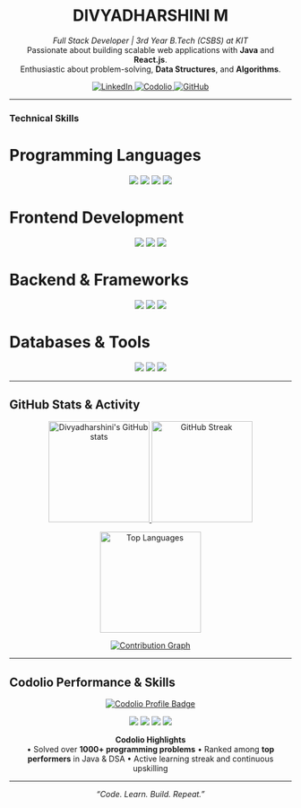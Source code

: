 <!-- HEADER -->
<h1 align="center"> DIVYADHARSHINI M </h1>

<p align="center">
  <i>Full Stack Developer | 3rd Year B.Tech (CSBS) at KIT</i> <br>
  Passionate about building scalable web applications with <b>Java</b> and <b>React.js</b>. <br>
  Enthusiastic about problem-solving, <b>Data Structures</b>, and <b>Algorithms</b>.
</p>

<!-- SOCIAL LINKS -->
<p align="center">
  <a href="https://www.linkedin.com/in/divyadharshini18/" target="_blank">
    <img src="https://img.shields.io/badge/LinkedIn-0077B5?style=for-the-badge&logo=linkedin&logoColor=white" alt="LinkedIn" />
  </a>
  <a href="https://codolio.com/profile/divyadharshini" target="_blank">
    <img src="https://img.shields.io/badge/Codolio-29ABE2?style=for-the-badge&logo=codio&logoColor=white" alt="Codolio" />
  </a>
  <a href="https://github.com/Divyadharshini18" target="_blank">
    <img src="https://img.shields.io/badge/GitHub-181717?style=for-the-badge&logo=github&logoColor=white" alt="GitHub" />
  </a>
</p>

---

### Technical Skills

# Programming Languages  
<p align="center">
  <img src="https://img.shields.io/badge/C-00599C?style=for-the-badge&logo=c&logoColor=white"/>
  <img src="https://img.shields.io/badge/Java-007396?style=for-the-badge&logo=openjdk&logoColor=white"/>
  <img src="https://img.shields.io/badge/Python-3776AB?style=for-the-badge&logo=python&logoColor=white"/>
  <img src="https://img.shields.io/badge/JavaScript-F7DF1E?style=for-the-badge&logo=javascript&logoColor=black"/>
</p>

# Frontend Development  
<p align="center">
  <img src="https://img.shields.io/badge/HTML5-E34F26?style=for-the-badge&logo=html5&logoColor=white"/>
  <img src="https://img.shields.io/badge/CSS3-1572B6?style=for-the-badge&logo=css3&logoColor=white"/>
  <img src="https://img.shields.io/badge/React-61DAFB?style=for-the-badge&logo=react&logoColor=black"/>
</p>

# Backend & Frameworks  
<p align="center">
  <img src="https://img.shields.io/badge/Node.js-339933?style=for-the-badge&logo=node.js&logoColor=white"/>
  <img src="https://img.shields.io/badge/Express.js-000000?style=for-the-badge&logo=express&logoColor=white"/>
  <img src="https://img.shields.io/badge/Maven-C71A36?style=for-the-badge&logo=apache-maven&logoColor=white"/>
</p>

# Databases & Tools  
<p align="center">
  <img src="https://img.shields.io/badge/SQL-4479A1?style=for-the-badge&logo=mysql&logoColor=white"/>
  <img src="https://img.shields.io/badge/GitHub-181717?style=for-the-badge&logo=github&logoColor=white"/>
  <img src="https://img.shields.io/badge/VS%20Code-0078D7?style=for-the-badge&logo=visual-studio-code&logoColor=white"/>
</p>

---

## GitHub Stats & Activity

<p align="center">
  <a href="https://github.com/Divyadharshini18">
    <img src="https://github-readme-stats.vercel.app/api?username=Divyadharshini18&show_icons=true&theme=default&hide_border=true&bg_color=ffffff&title_color=0078D7&icon_color=0078D7&text_color=333333" alt="Divyadharshini's GitHub stats" height="180px"/>
  </a>
  <a href="https://github.com/Divyadharshini18">
    <img src="https://github-readme-streak-stats.herokuapp.com/?user=Divyadharshini18&theme=default&hide_border=true&background=ffffff&ring=0078D7&fire=FF6E40&currStreakLabel=0078D7" alt="GitHub Streak" height="180px"/>
  </a>
</p>

<p align="center">
  <a href="https://github.com/Divyadharshini18">
    <img src="https://github-readme-stats.vercel.app/api/top-langs/?username=Divyadharshini18&layout=compact&langs_count=8&theme=default&hide_border=true&bg_color=ffffff&title_color=0078D7&text_color=333333" alt="Top Languages" height="180px"/>
  </a>
</p>

<p align="center">
  <a href="https://github.com/ashutosh00710/github-readme-activity-graph">
    <img src="https://github-readme-activity-graph.vercel.app/graph?username=Divyadharshini18&theme=minimal&hide_border=true&bg_color=ffffff&color=0078D7&line=0078D7&point=0078D7" alt="Contribution Graph" />
  </a>
</p>

---

## Codolio Performance & Skills

<p align="center">
  <a href="https://codolio.com/profile/divyadharshini">
    <img src="https://img.shields.io/badge/Codolio%20Profile-0078D7?style=for-the-badge&logo=codeforces&logoColor=white" alt="Codolio Profile Badge"/>
  </a>
</p>

<p align="center">
  <img src="https://img.shields.io/static/v1?label=Ranking&message=Top%20Performer&color=0078D7&style=flat-square"/> 
  <img src="https://img.shields.io/static/v1?label=Problems%20Solved&message=1000%2B&color=2E8B57&style=flat-square"/> 
  <img src="https://img.shields.io/static/v1?label=Skill%20Level&message=Advanced&color=orange&style=flat-square"/>
  <img src="https://img.shields.io/static/v1?label=Focus%20Areas&message=Java%2C%20DSA%2C%20Frontend&color=blueviolet&style=flat-square"/>
</p>

<p align="center">
  <strong>Codolio Highlights</strong>  
  <br>
  • Solved over <b>1000+ programming problems</b>  
  • Ranked among <b>top performers</b> in Java & DSA  
  • Active learning streak and continuous upskilling  
</p>

---

<p align="center">
  <i>“Code. Learn. Build. Repeat.”</i>  
</p>
